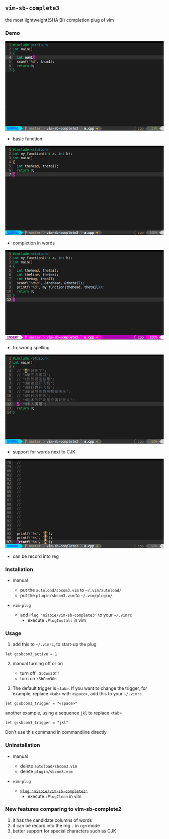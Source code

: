 ## `vim-sb-complete3`

the most lightweight(SHA BI) completion plug of vim

### Demo

![](demo/demo1.gif)

- basic function

![](demo/demo2.gif)

- completion in words

![](demo/demo3.gif)

- fix wrong spelling

![](demo/demo4.gif)

- support for words next to CJK

![](demo/demo5.gif)

- can be record into reg

### Installation

- manual
    - put the `autoload/sbcom3.vim` to `~/.vim/autoload/`
    - put the `plugin/sbcom3.vim` to `~/.vim/plugin/`

- `vim-plug`
    - add `Plug 'niabie/vim-sb-complete3'` to your `~/.vimrc`
        - execute `:PlugInstall` in vim

### Usage

1. add this to `~/.vimrc`, to start-up the plug

```vim
let g:sbcom3_active = 1
```

2. manual turning off or on
    - turn off `:SbCom3Off`
    - turn on `:SbCom3On`

3. The default trigger is `<tab>`. If you want to change the trigger, for example, replace `<tab>` with `<space>`, add this to your `~/.vimrc`

```vim
let g:sbcom3_trigger = "<space>"
```

another example, using a sequence `jkl` to replace `<tab>`

```vim
let g:sbcom3_trigger = "jkl"
```

Don't use this command in commandline directly

### Uninstallation

- manual
    - delete `autoload/sbcom3.vim`
    - delete `plugin/sbcom3.vim`

- `vim-plug`
    -  ~~`Plug 'niabie/vim-sb-complete3'`~~
        - execute `:PlugClean` in vim

### New features comparing to vim-sb-complete2

1. it has the candidate columns of words
2. it can be record into the reg `.` in `cgn` mode
3. better support for special characters such as CJK
